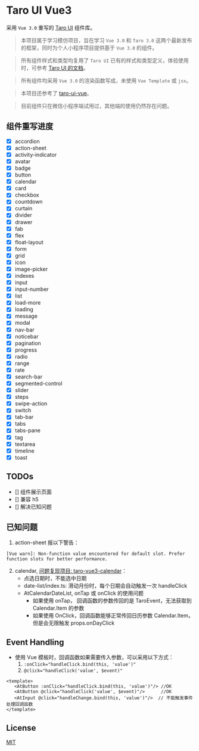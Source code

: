 # Taro UI Vue3
采用 `Vue 3.0` 重写的 [Taro UI](https://github.com/NervJS/taro-ui) 组件库。

> 本项目属于学习模仿项目，旨在学习 `Vue 3.0` 和 `Taro 3.0` 这两个最新发布的框架，同时为个人小程序项目提供基于 `Vue 3.0` 的组件。

> 所有组件样式和类型均复用了 `Taro UI` 已有的样式和类型定义，体验使用时，可参考 [Taro UI 的文档](https://taro-ui.jd.com/#/docs/introduction)。

> 所有组件均采用 `Vue 3.0` 的渲染函数写成，未使用 `Vue Template` 或 `jsx`。

> 本项目还参考了 [taro-ui-vue](https://github.com/psaren/taro-ui-vue)。

> 目前组件只在微信小程序端试用过，其他端的使用仍然存在问题。

## 组件重写进度
- [x] accordion
- [x] action-sheet
- [x]  activity-indicator
- [x]  avatar
- [x]  badge
- [x]  button
- [x]  calendar
- [x]  card
- [x]  checkbox
- [x]  countdown
- [x]  curtain
- [x]  divider
- [x]  drawer
- [x]  fab
- [x]  flex
- [x]  float-layout
- [x]  form
- [x]  grid
- [x]  icon
- [x]  image-picker
- [x]  indexes
- [x]  input
- [x]  input-number
- [x]  list
- [x]  load-more
- [x]  loading
- [x]  message
- [x]  modal
- [x]  nav-bar
- [x]  noticebar
- [x]  pagination
- [x]  progress
- [x]  radio
- [x]  range
- [x]  rate
- [x]  search-bar
- [x]  segmented-control
- [x]  slider
- [x]  steps
- [x]  swipe-action
- [x]  switch
- [x]  tab-bar
- [x]  tabs
- [x]  tabs-pane
- [x]  tag
- [x]  textarea
- [x]  timeline
- [x]  toast

## TODOs
 - [] 组件展示页面
 - [] 兼容 h5
 - [] 解决已知问题

## 已知问题
1. action-sheet 报以下警告：
```
[Vue warn]: Non-function value encountered for default slot. Prefer function slots for better performance.
```
2. calendar, [问题复现项目: taro-vue3-calendar](https://github.com/b2nil/taro-vue3-calendar)：
   - 点选日期时，不能选中日期
   - date-list/index.ts: 滑动月份时，每个日期会自动触发一次 handleClick
   - AtCalendarDateList, onTap 或 onClick 的使用问题
      - 如果使用 onTap， 回调函数的参数传回的是 TaroEvent，无法获取到 Calendar.Item 的参数
      - 如果使用 OnClick，回调函数能够正常传回日历参数 Calendar.Item，但是会无限触发 props.onDayClick

## Event Handling
- 使用 Vue 模板时，回调函数如果需要传入参数，可以采用以下方式：
   1. `:onClick="handleClick.bind(this, 'value')"`
   2. `@click="handleClick('value', $event)"`
```vue
<template>
   <AtButton :onClick="handleClick.bind(this, 'value')"/> //OK
   <AtButton @click="handleClick('value', $event)"/>      //OK
   <AtInput @click="handleChange.bind(this, 'value')"/>  // 不能触发事件处理回调函数
</template>
```

## License
[MIT](./LICENSE)